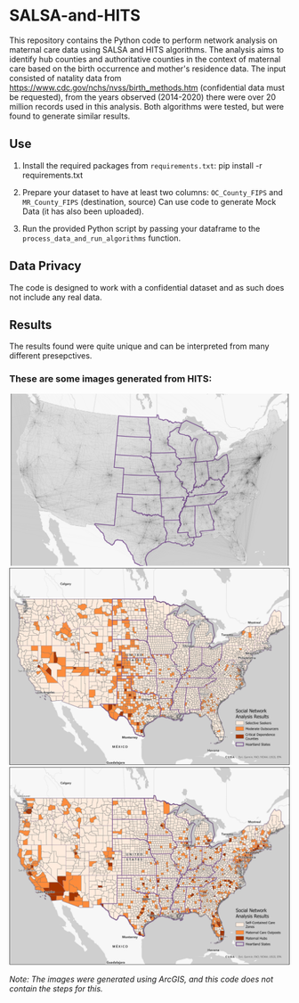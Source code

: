 # SALSA-and-HITS

This repository contains the Python code to perform network analysis on maternal care data using SALSA and HITS algorithms. The analysis aims to identify hub counties and authoritative counties in the context of maternal care based on the birth occurrence and mother's residence data. The input consisted of natality data from https://www.cdc.gov/nchs/nvss/birth_methods.htm (confidential data must be requested), from the years observed (2014-2020) there were over 20 million records used in this analysis. Both algorithms were tested, but were found to generate similar results. 

## Use

1. Install the required packages from `requirements.txt`:
pip install -r requirements.txt

2. Prepare your dataset to have at least two columns: `OC_County_FIPS` and `MR_County_FIPS` (destination, source) Can use code to generate Mock Data (it has also been uploaded). 

3. Run the provided Python script by passing your dataframe to the `process_data_and_run_algorithms` function.
  
## Data Privacy

The code is designed to work with a confidential dataset and as such does not include any real data.

## Results

The results found were quite unique and can be interpreted from many different presepctives.

### These are some images generated from HITS:

![HITS](/HITSOutput.jpg)  
![Exporters](/Exporters.jpg)  
![Importers](/Importers.jpg)  


_Note: The images were generated using ArcGIS, and this code does not contain the steps for this._


